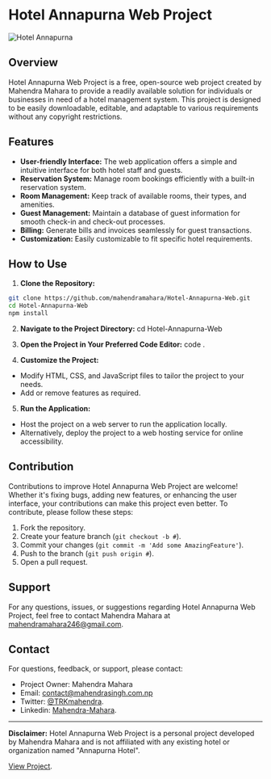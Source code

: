 # Hotel Annapurna Web Project

![Hotel Annapurna](Docs/main-project-img.png)

## Overview
Hotel Annapurna Web Project is a free, open-source web project created by Mahendra Mahara to provide a readily available solution for individuals or businesses in need of a hotel management system. This project is designed to be easily downloadable, editable, and adaptable to various requirements without any copyright restrictions.

## Features
- **User-friendly Interface:** The web application offers a simple and intuitive interface for both hotel staff and guests.
- **Reservation System:** Manage room bookings efficiently with a built-in reservation system.
- **Room Management:** Keep track of available rooms, their types, and amenities.
- **Guest Management:** Maintain a database of guest information for smooth check-in and check-out processes.
- **Billing:** Generate bills and invoices seamlessly for guest transactions.
- **Customization:** Easily customizable to fit specific hotel requirements.

## How to Use
1. **Clone the Repository:**
```bash
git clone https://github.com/mahendramahara/Hotel-Annapurna-Web.git
cd Hotel-Annapurna-Web
npm install
```

2. **Navigate to the Project Directory:**
cd Hotel-Annapurna-Web


3. **Open the Project in Your Preferred Code Editor:**
code .

4. **Customize the Project:**
- Modify HTML, CSS, and JavaScript files to tailor the project to your needs.
- Add or remove features as required.

5. **Run the Application:**
- Host the project on a web server to run the application locally.
- Alternatively, deploy the project to a web hosting service for online accessibility.

## Contribution
Contributions to improve Hotel Annapurna Web Project are welcome! Whether it's fixing bugs, adding new features, or enhancing the user interface, your contributions can make this project even better. To contribute, please follow these steps:
1. Fork the repository.
2. Create your feature branch (`git checkout -b #`).
3. Commit your changes (`git commit -m 'Add some AmazingFeature'`).
4. Push to the branch (`git push origin #`).
5. Open a pull request.

## Support
For any questions, issues, or suggestions regarding Hotel Annapurna Web Project, feel free to contact Mahendra Mahara at [mahendramahara246@gmail.com](mailto:mahendramahara246@gmail.com).

## Contact

For questions, feedback, or support, please contact:

- Project Owner: Mahendra Mahara
- Email: contact@mahendrasingh.com.np
- Twitter: [@TRKmahendra](https://twitter.com/TRKmahendra).
- Linkedin: [Mahendra-Mahara](https://np.linkedin.com/in/mahendramahara).

---
**Disclaimer:** Hotel Annapurna Web Project is a personal project developed by Mahendra Mahara and is not affiliated with any existing hotel or organization named "Annapurna Hotel".

[View Project](https://www.mahendrasingh.com.np/?i=1#portfolio).
